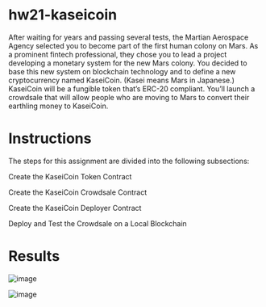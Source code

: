 # hw21-kaseicoin

After waiting for years and passing several tests, the Martian Aerospace Agency selected you to become part of the first human colony on Mars. As a prominent fintech professional, they chose you to lead a project developing a monetary system for the new Mars colony. You decided to base this new system on blockchain technology and to define a new cryptocurrency named KaseiCoin. (Kasei means Mars in Japanese.)
KaseiCoin will be a fungible token that’s ERC-20 compliant. You’ll launch a crowdsale that will allow people who are moving to Mars to convert their earthling money to KaseiCoin.

# Instructions

The steps for this assignment are divided into the following subsections:


Create the KaseiCoin Token Contract


Create the KaseiCoin Crowdsale Contract


Create the KaseiCoin Deployer Contract


Deploy and Test the Crowdsale on a Local Blockchain

# Results

![image](https://github.com/ssjaweid/hw21-kaseicoin/assets/132857427/b05a5b19-bde1-4716-874e-728000100d8d)

![image](https://github.com/ssjaweid/hw21-kaseicoin/assets/132857427/3098f8e7-d4a5-4ea3-978e-edb9773e1f90)



